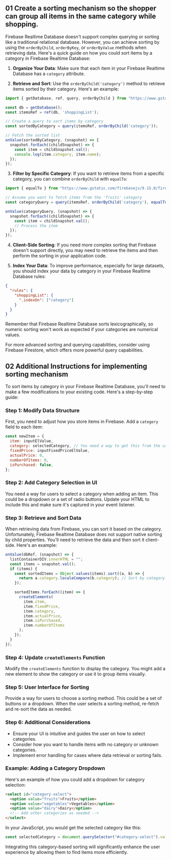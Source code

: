 ## 01 Create a sorting mechanism so the shopper can group all items in the same category while shopping.
Firebase Realtime Database doesn't support complex querying or sorting like a traditional relational database. However, you can achieve sorting by using the `orderByChild`, `orderByKey`, or `orderByValue` methods when retrieving data. Here's a quick guide on how you could sort items by a category in Firebase Realtime Database:

1. **Organize Your Data**: Make sure that each item in your Firebase Realtime Database has a `category` attribute.

2. **Retrieve and Sort**: Use the `orderByChild('category')` method to retrieve items sorted by their category. Here's an example:

```javascript
import { getDatabase, ref, query, orderByChild } from "https://www.gstatic.com/firebasejs/9.15.0/firebase-database.js";

const db = getDatabase();
const itemsRef = ref(db, 'shoppingList');

// Create a query to sort items by category
const sortedByCategory = query(itemsRef, orderByChild('category'));

// Fetch the sorted list
onValue(sortedByCategory, (snapshot) => {
  snapshot.forEach((childSnapshot) => {
    const item = childSnapshot.val();
    console.log(item.category, item.name);
  });
});
```

3. **Filter by Specific Category**: If you want to retrieve items from a specific category, you can combine `orderByChild` with `equalTo`:

```javascript
import { equalTo } from "https://www.gstatic.com/firebasejs/9.15.0/firebase-database.js";

// Assume you want to fetch items from the 'fruits' category
const categoryQuery = query(itemsRef, orderByChild('category'), equalTo('fruits'));

onValue(categoryQuery, (snapshot) => {
  snapshot.forEach((childSnapshot) => {
    const item = childSnapshot.val();
    // Process the item
  });
});
```

4. **Client-Side Sorting**: If you need more complex sorting that Firebase doesn't support directly, you may need to retrieve the items and then perform the sorting in your application code.

5. **Index Your Data**: To improve performance, especially for large datasets, you should index your data by category in your Firebase Realtime Database rules:

```json
{
  "rules": {
    "shoppingList": {
      ".indexOn": ["category"]
    }
  }
}
```

Remember that Firebase Realtime Database sorts lexicographically, so numeric sorting won't work as expected if your categories are numerical values.

For more advanced sorting and querying capabilities, consider using Firebase Firestore, which offers more powerful query capabilities.

## 02 Additional Instructions for implementing sorting mechanism
To sort items by category in your Firebase Realtime Database, you'll need to make a few modifications to your existing code. Here's a step-by-step guide:

### Step 1: Modify Data Structure
First, you need to adjust how you store items in Firebase. Add a `category` field to each item:

```javascript
const newItem = {
  item: inputElValue,
  category: selectedCategory, // You need a way to get this from the user
  fixedPrice: inputFixedPriceElValue,
  actualPrice: 0,
  numberOfItems: 0,
  isPurchased: false,
};
```

### Step 2: Add Category Selection in UI
You need a way for users to select a category when adding an item. This could be a dropdown or a set of radio buttons. Update your HTML to include this and make sure it's captured in your event listener.

### Step 3: Retrieve and Sort Data
When retrieving data from Firebase, you can sort it based on the category. Unfortunately, Firebase Realtime Database does not support native sorting by child properties. You'll need to retrieve the data and then sort it client-side. Here's an example:

```javascript
onValue(dbRef, (snapshot) => {
  listContainerDIV.innerHTML = "";
  const items = snapshot.val();
  if (items) {
    const sortedItems = Object.values(items).sort((a, b) => {
      return a.category.localeCompare(b.category); // Sort by category
    });

    sortedItems.forEach((item) => {
      createElements(
        item.item,
        item.fixedPrice,
        item.category,
        item.actualPrice,
        item.isPurchased,
        item.numberOfItems
      );
    });
  }
});
```

### Step 4: Update `createElements` Function
Modify the `createElements` function to display the category. You might add a new element to show the category or use it to group items visually.

### Step 5: User Interface for Sorting
Provide a way for users to choose a sorting method. This could be a set of buttons or a dropdown. When the user selects a sorting method, re-fetch and re-sort the data as needed.

### Step 6: Additional Considerations
- Ensure your UI is intuitive and guides the user on how to select categories.
- Consider how you want to handle items with no category or unknown categories.
- Implement error handling for cases where data retrieval or sorting fails.

### Example: Adding a Category Dropdown
Here's an example of how you could add a dropdown for category selection:

```html
<select id="category-select">
  <option value="fruits">Fruits</option>
  <option value="vegetables">Vegetables</option>
  <option value="dairy">Dairy</option>
  <!-- Add other categories as needed -->
</select>
```

In your JavaScript, you would get the selected category like this:

```javascript
const selectedCategory = document.querySelector("#category-select").value;
```

Integrating this category-based sorting will significantly enhance the user experience by allowing them to find items more efficiently.